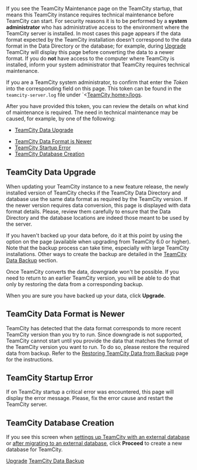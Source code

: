 [//]: # (title: TeamCity Maintenance Mode)
[//]: # (auxiliary-id: TeamCity Maintenance Mode)
If you see the TeamCity Maintenance page on the TeamCity startup, that means this TeamCity instance requires technical maintenance before TeamCity can start. For security reasons it is to be performed by a __system administrator__ who has administrative access to the environment where the TeamCity server is installed. In most cases this page appears if the data format expected by the TeamCity installation doesn't correspond to the data format in the Data Directory or the database; for example, during [Upgrade](upgrade.md) TeamCity will display this page before converting the data to a newer format. If you do __not__ have access to the computer where TeamCity is installed, inform your system administrator that TeamCity requires technical maintenance.

If you are a TeamCity system administrator, to confirm that enter the _Token_ into the corresponding field on this page. This token can be found in the `teamcity-server.log` file under `<[TeamCity home>/logs](teamcity-server-logs.md).

After you have provided this token, you can review the details on what kind of maintenance is required. The need in technical maintenance may be caused, for example, by one of the following:
* [TeamCity Data Upgrade](#TeamCity+Data+Upgrade)

[//]: # (Internal note. Do not delete. "TeamCity Maintenance Moded316e49.txt")    

* [TeamCity Data Format is Newer](#TeamCity+Data+Format+is+Newer)
* [TeamCity Startup Error](#TeamCity+Startup+Error)
* [TeamCity Database Creation](#TeamCity+Database+Creation)

## TeamCity Data Upgrade

When updating your TeamCity instance to a new feature release, the newly installed version of TeamCity checks if the TeamCity Data Directory and database use the same data format as required by the TeamCity version. If the newer version requires data conversion, this page is displayed with data format details. Please, review them carefully to ensure that the Data Directory and the database locations are indeed those meant to be used by the server.

If you haven't backed up your data before, do it at this point by using the option on the page (available when upgrading from TeamCity 6.0 or higher). Note that the backup process can take time, especially with large TeamCity installations. Other ways to create the backup are detailed in the [TeamCity Data Backup](teamcity-data-backup.md) section.

Once TeamCity converts the data, downgrade won't be possible. If you need to return to an earlier TeamCity version, you will be able to do that only by restoring the data from a corresponding backup.

When you are sure you have backed up your data, click __Upgrade__.



[//]: # (Internal note. Do not delete. "TeamCity Maintenance Moded316e91.txt")    




## TeamCity Data Format is Newer

TeamCity has detected that the data format corresponds to more recent TeamCity version than you try to run.  Since downgrade is not supported, TeamCity cannot start until you provide the data that matches the format of the TeamCity version you want to run. To do so, please restore the required data from backup. Refer to the [Restoring TeamCity Data from Backup](restoring-teamcity-data-from-backup.md) page for the instructions.

## TeamCity Startup Error

If on TeamCity startup a critical error was encountered, this page will display the error message.  Please, fix the error cause and restart the TeamCity server.

## TeamCity Database Creation

If you see this screen when [settings up TeamCity with an external database](setting-up-an-external-database.md) or [after migrating to an external database](migrating-to-an-external-database.md), click __Proceed__ to create a new database for TeamCity.

 
 <seealso>
        <category ref="installation">
            <a href="upgrade.md">Upgrade</a>
        </category>
        <category ref="admin-guide">
            <a href="teamcity-data-backup.md">TeamCity Data Backup</a>
        </category>
</seealso>